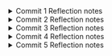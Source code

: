 <details>
<summary>Commit 1 Reflection notes</summary>

1. Handling TCP Streams with BufReader
TcpStream wrapped inside a BufReader to simplify reading the incoming stream line by line. This makes it easier to parse the HTTP request headers since HTTP headers are line-separated text.

2. Collecting the HTTP Request
`.lines()` returns an iterator of each line from the stream.
- The `map(|result| result.unwrap())` part forcefully unwraps each `Result<String, Error>`, assuming the read will succeed.
- The `take_while(|line| !line.is_empty())` stops reading once an empty line is encountered, which corresponds to the end of HTTP headers in a typical request.

3. Printing the HTTP Request
By collecting the lines into a `Vec<String>`, full HTTP request headers are printed out with `println!()`.
</details>

<details>
<summary>Commit 2 Reflection notes</summary>

1. Serving a Static HTML File
By adding `fs::read_to_string("hello.html")`, the program now can serve a static html file.

2. Raw HTTP Response
``` Rust
let status_line = "HTTP/1.1 200 OK";
let response = format!("{status_line}\r\nContent-Length: {length}\r\n\r\n{contents}");
```
This reinforced how HTTP responses are structured, starting with the status line, followed by the headers, and then the body separated by `\r\n\r\n`.

Screen capture:
![Commit 2 Screen Capture](assets/images/commit2.png)
</details>
<details>
<summary>Commit 3 Reflection notes</summary>

1. Why Refactoring Was Needed
Initially, every response (either for 200 or 404) got the same page. Therefore, we need to refactor the code to accomodate new logics.
Refactoring the code helps by making the code easier and making future changes simpler.

2. How was the logic split
We introduced a new pattern:
```Rust
let (status_line, contents) = if request_line.contains("GET / ") {
        ("HTTP/1.1 200 OK", fs::read_to_string("hello.html").unwrap())
    } else {
        ("HTTP/1.1 404 NOT FOUND", fs::read_to_string("404.html").unwrap())
    };
```
This logic routes response to their own page.

Screen capture:
![Commit 3 Screen Capture](assets/images/commit3.png)
</details>

<details>
<summary>Commit 4 Reflection notes</summary>

Current program is single-threaded. When we open the first tab (`/sleep`), the second tab needs to wait for the first tab to be opened, this behaviour is called `blocking`. The TCP listener accepts incoming streams one by one. Every time a new connection arrives, `handle_connection()` is executed immediately inside the main thread. Since `/sleep` route has a `thread::sleep(10)`, this causes the thread to halt for 10 seconds.
While the thread is sleeping, the listener is busy and cannot accept or process the next connection until it wakes up.

</details>

<details>
<summary>Commit 5 Reflection notes</summary>

This refactoring is important as it prevents long-running requests like /sleep from blocking the entire server, improving scalability and responsiveness. The addition of error handling and safe concurrency using Rust’s ownership and locking mechanisms gave me insights into building efficient, real-world server architectures.

</details>